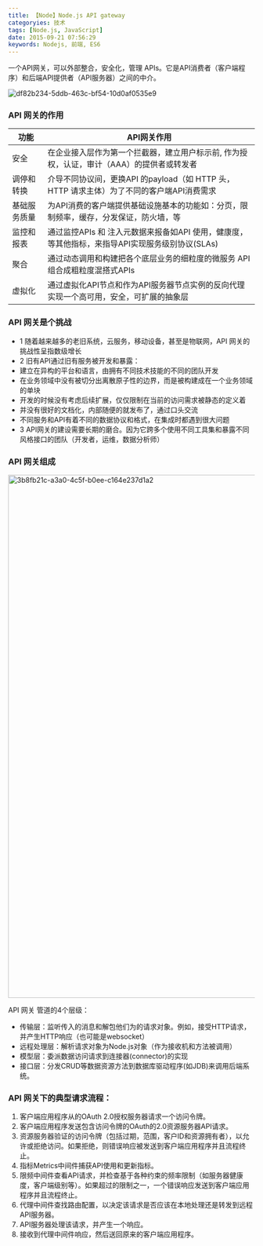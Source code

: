 ```yaml
---
title: 【Node】Node.js API gateway
categoryies: 技术
tags: [Node.js, JavaScript]
date: 2015-09-21 07:56:29
keywords: Nodejs, 前端, ES6
---
```



一个API网关，可以外部整合，安全化，管理 APIs。它是API消费者（客户端程序）和后端API提供者（API服务器）之间的中介。

![df82b234-5ddb-463c-bf54-10d0af0535e9](https://cloud.githubusercontent.com/assets/697853/9986621/7b7968ee-6071-11e5-89f7-88e151a0d6c1.png)


### API 网关的作用

| 功能 | API网关作用          |
| ------------- | ----------- |
| 安全      | 在企业接入层作为第一个拦截器，建立用户标示前, 作为授权，认证，审计（AAA）的提供者或转发者|
| 调停和转换     | 介导不同协议间，更换API 的payload（如 HTTP 头，HTTP 请求主体）为了不同的客户端API消费需求   |
| 基础服务质量      | 为API消费的客户端提供基础设施基本的功能如：分页，限制频率，缓存，分发保证，防火墙，等
| 监控和报表     | 通过监控APIs 和 注入元数据来报备如API 使用，健康度，等其他指标，来指导API实现服务级别协议(SLAs)  |
| 聚合      | 通过动态调用和构建把各个底层业务的细粒度的微服务 API 组合成粗粒度混搭式APIs|
| 虚拟化     |通过虚拟化API节点和作为API服务器节点实例的反向代理实现一个高可用，安全，可扩展的抽象层   |


### API 网关是个挑战

- 1 随着越来越多的老旧系统，云服务，移动设备，甚至是物联网，API 网关的挑战性呈指数级增长
- 2 旧有API通过旧有服务被开发和暴露：
 - 建立在异构的平台和语言，由拥有不同技术技能的不同的团队开发
 - 在业务领域中没有被切分出离散原子性的边界，而是被构建成在一个业务领域的单块
 - 开发的时候没有考虑后续扩展，仅仅限制在当前的访问需求被静态的定义着
 - 并没有很好的文档化，内部随便的就发布了，通过口头交流
 - 不同服务和API有着不同的数据协议和格式，在集成时都遇到很大问题
- 3 API网关的建设需要长期的磨合。因为它跨多个使用不同工具集和暴露不同风格接口的团队（开发者，运维，数据分析师）

### API 网关组成

<img width="1066" alt="3b8fb21c-a3a0-4c5f-b0ee-c164e237d1a2" src="https://cloud.githubusercontent.com/assets/697853/9987066/2326fd78-6076-11e5-801d-e315605abfd4.png">

API 网关 管道的4个层级：

- 传输层：监听传入的消息和解包他们为的请求对象。例如，接受HTTP请求，并产生HTTP响应（也可能是websocket）
- 远程处理层：解析请求对象为Node.js对象（作为接收机和方法被调用）
- 模型层：委派数据访问请求到连接器(connector)的实现
- 接口层：分发CRUD等数据资源方法到数据库驱动程序(如JDB)来调用后端系统。

### API 网关下的典型请求流程：

1. 客户端应用程序从的OAuth 2.0授权服务器请求一个访问令牌。
2. 客户端应用程序发送包含访问令牌的OAuth的2.0资源服务器API请求。
3. 资源服务器验证的访问令牌（包括过期，范围，客户ID和资源拥有者），以允许或拒绝访问。如果拒绝，则错误响应被发送到客户端应用程序并且流程终止。
4. 指标Metrics中间件捕获API使用和更新指标。
5. 限频中间件查看API请求，并检查基于各种约束的频率限制（如服务器健康度，客户端级别等）。如果超过的限制之一，一个错误响应发送到客户端应用程序并且流程终止。
6. 代理中间件查找路由配置，以决定该请求是否应该在本地处理还是转发到远程API服务器。
7. API服务器处理该请求，并产生一个响应。
8. 接收到代理中间件响应，然后送回原来的客户端应用程序。



